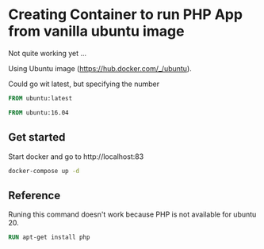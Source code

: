 # Creating Container to run PHP App from vanilla ubuntu image

Not quite working yet ...

Using Ubuntu image (https://hub.docker.com/_/ubuntu).

Could go wit latest, but specifying the number
```Dockerfile
FROM ubuntu:latest

FROM ubuntu:16.04
```

## Get started

Start docker and go to http://localhost:83

```bash
docker-compose up -d
```

## Reference

Runing this command doesn't work because PHP is not available for ubuntu 20.

```Dockerfile
RUN apt-get install php
```
